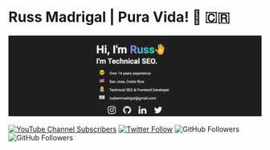 # Russ Madrigal | Pura Vida! 🤙 🇨🇷

<img src="https://raw.githubusercontent.com/rusbenmadrigal/cv/main/src/img/bg.png" alt="Russ Madrigal">

[![YouTube Channel Subscribers](https://img.shields.io/youtube/channel/subscribers/UCxPD7bsocoAMq8Dj18kmGyQ?style=social)](https://youtube.com/@rusbenmadrigal?sub_confirmation=1)
[![Twitter Follow](https://img.shields.io/twitter/follow/rusbenmadrigal?style=social)](https://twitter.com/rusbenmadrigal)
![GitHub Followers](https://img.shields.io/github/followers/rusbenmadrigal?style=social)
![GitHub Followers](https://img.shields.io/github/stars/rusbenmadrigal?style=social)
